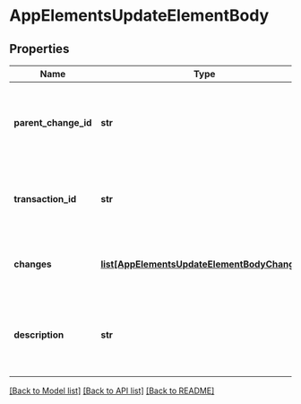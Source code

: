 # AppElementsUpdateElementBody

## Properties
Name | Type | Description | Notes
------------ | ------------- | ------------- | -------------
**parent_change_id** | **str** | Id of the last change made by this application to this element | [optional] 
**transaction_id** | **str** | Id of transaction in which the update should be performed | [optional] 
**changes** | [**list[AppElementsUpdateElementBodyChanges]**](AppElementsUpdateElementBodyChanges.md) | List of changes to make to the application element | [optional] 
**description** | **str** | Description of the change being made, for history tracking | [optional] 

[[Back to Model list]](../README.md#documentation-for-models) [[Back to API list]](../README.md#documentation-for-api-endpoints) [[Back to README]](../README.md)


